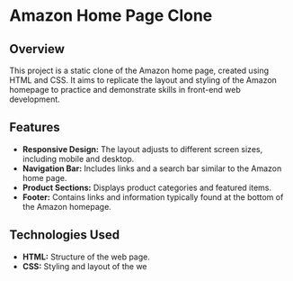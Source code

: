 

# Amazon Home Page Clone

## Overview

This project is a static clone of the Amazon home page, created using HTML and CSS. It aims to replicate the layout and styling of the Amazon homepage to practice and demonstrate skills in front-end web development.

## Features

- **Responsive Design:** The layout adjusts to different screen sizes, including mobile and desktop.
- **Navigation Bar:** Includes links and a search bar similar to the Amazon home page.
- **Product Sections:** Displays product categories and featured items.
- **Footer:** Contains links and information typically found at the bottom of the Amazon homepage.

## Technologies Used

- **HTML:** Structure of the web page.
- **CSS:** Styling and layout of the we
